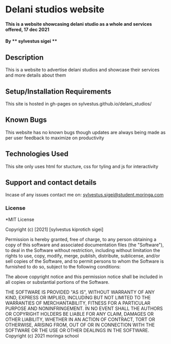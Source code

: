 
# Delani studios website
#### This is a website showcasing delani studio as a whole and services offered, 17 dec 2021
#### By ** sylvestus sigei **
## Description
This is a website to advertise delani studios and showcase their services and more details about them
## Setup/Installation Requirements
This site is hosted in gh-pages on sylvestus.github.io/delani_studios/  

## Known Bugs
This website has no known bugs though updates are always being made as per user feedback to maximize on productivity
## Technologies Used
This site only uses html for stucture, css for tyling and js for interactivity 
## Support and contact details
Incase of any issues contact me on:
sylvestus.sigei@student.moringa.com
### License
*MIT License

Copyright (c) [2021] [sylvestus kiprotich sigei]

Permission is hereby granted, free of charge, to any person obtaining a copy
of this software and associated documentation files (the "Software"), to deal
in the Software without restriction, including without limitation the rights
to use, copy, modify, merge, publish, distribute, sublicense, and/or sell
copies of the Software, and to permit persons to whom the Software is
furnished to do so, subject to the following conditions:

The above copyright notice and this permission notice shall be included in all
copies or substantial portions of the Software.

THE SOFTWARE IS PROVIDED "AS IS", WITHOUT WARRANTY OF ANY KIND, EXPRESS OR
IMPLIED, INCLUDING BUT NOT LIMITED TO THE WARRANTIES OF MERCHANTABILITY,
FITNESS FOR A PARTICULAR PURPOSE AND NONINFRINGEMENT. IN NO EVENT SHALL THE
AUTHORS OR COPYRIGHT HOLDERS BE LIABLE FOR ANY CLAIM, DAMAGES OR OTHER
LIABILITY, WHETHER IN AN ACTION OF CONTRACT, TORT OR OTHERWISE, ARISING FROM,
OUT OF OR IN CONNECTION WITH THE SOFTWARE OR THE USE OR OTHER DEALINGS IN THE
SOFTWARE.
Copyright (c) 2021 moringa school
  